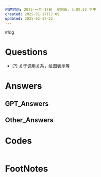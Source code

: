 ```yaml
---
创建时间: 2025-一月-17日  星期五, 5:09:52 下午
created: 2025-01-17T17:09
updated: 2025-02-17-22.
---
```

#log 

# Questions

- [?] 关于调用关系，绘图表示等


# Answers


## GPT_Answers


## Other_Answers


# Codes

```python

```



# FootNotes